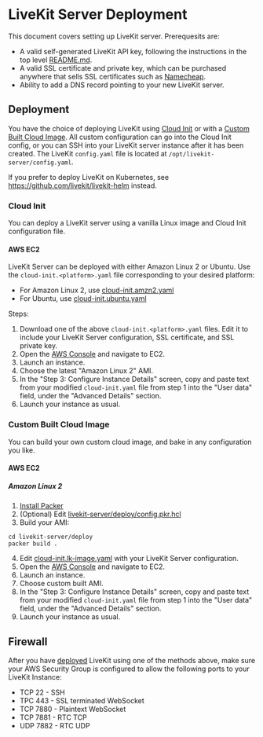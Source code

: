 # LiveKit Server Deployment

This document covers setting up LiveKit server. Prerequesits are:
  - A valid self-generated LiveKit API key, following the instructions in the top level [README.md](https://github.com/livekit/livekit-server/blob/master/README.md).
  - A valid SSL certificate and private key, which can be purchased anywhere that sells SSL certificates such as [Namecheap](https://www.namecheap.com/security/ssl-certificates/).
  - Ability to add a DNS record pointing to your new LiveKit server.

## Deployment
You have the choice of deploying LiveKit using [Cloud Init](#cloud-init) or with a [Custom Built Cloud Image](#custom-built-cloud-image). All custom configuration can go into the Cloud Init config, or you can SSH into your LiveKit server instance after it has been created. The LiveKit `config.yaml` file is located at `/opt/livekit-server/config.yaml`.

If you prefer to deploy LiveKit on Kubernetes, see https://github.com/livekit/livekit-helm instead.

### Cloud Init
You can deploy a LiveKit server using a vanilla Linux image and Cloud Init configuration file.

#### AWS EC2

LiveKit Server can be deployed with either Amazon Linux 2 or Ubuntu. Use the `cloud-init.<platform>.yaml` file corresponding to your desired platform:
  - For Amazon Linux 2, use [cloud-init.amzn2.yaml](https://raw.githubusercontent.com/livekit/livekit-server/master/deploy/cloud-init.amzn2.yaml)
  - For Ubuntu, use [cloud-init.ubuntu.yaml](https://raw.githubusercontent.com/livekit/livekit-server/master/deploy/cloud-init.ubuntu.yaml)

Steps: 
  1. Download one of the above `cloud-init.<platform>.yaml` files. Edit it to include your LiveKit Server configuration, SSL certificate, and SSL private key.
  2. Open the [AWS Console](https://console.aws.amazon.com/ec2) and navigate to EC2.
  3. Launch an instance.
  4. Choose the latest "Amazon Linux 2" AMI.
  5. In the "Step 3: Configure Instance Details" screen, copy and paste text from your modified `cloud-init.yaml` file from step 1 into the "User data" field, under the "Advanced Details" section.
  6. Launch your instance as usual.


### Custom Built Cloud Image
You can build your own custom cloud image, and bake in any configuration you like.

#### AWS EC2

##### Amazon Linux 2
  1. [Install Packer](https://learn.hashicorp.com/tutorials/packer/get-started-install-cli)
  2. (Optional) Edit [livekit-server/deploy/config.pkr.hcl](https://raw.githubusercontent.com/livekit/livekit-server/master/deploy/config.pkr.hcl)
  3. Build your AMI:
```
cd livekit-server/deploy
packer build .
```
  4. Edit [cloud-init.lk-image.yaml](https://raw.githubusercontent.com/livekit/livekit-server/master/deploy/cloud-init.lk-image.yaml) with your LiveKit Server configuration.
  5. Open the [AWS Console](https://console.aws.amazon.com/ec2) and navigate to EC2.
  6. Launch an instance.
  7. Choose custom built AMI.
  8. In the "Step 3: Configure Instance Details" screen, copy and paste text from your modified `cloud-init.yaml` file from step 1 into the "User data" field, under the "Advanced Details" section.
  9. Launch your instance as usual.

## Firewall
After you have [deployed](#deployment) LiveKit using one of the methods above, make sure your AWS Security Group is configured to allow the following ports to your LiveKit Instance:
  - TCP 22   - SSH
  - TPC 443  - SSL terminated WebSocket
  - TCP 7880 - Plaintext WebSocket
  - TCP 7881 - RTC TCP
  - UDP 7882 - RTC UDP